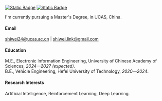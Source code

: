 

<!-- [![senli1073](https://img.shields.io/badge/senli1073-github-blue?logo=github)](https://github.com/senli1073) -->
<!-- 静态徽章 -->
[![Static Badge](https://img.shields.io/badge/shiwei-github-blue)](https://github.com/ShiWei-dev)   [![Static Badge](https://img.shields.io/badge/shiwei-csdn-blue)](https://blog.csdn.net/qq_42887833)

I'm currently pursuing a Master's Degree, in UCAS, China.

#### Email
shiwei24@ucas.ac.cn | shiwei.link@gmail.com

#### Education
M.E., Electronic Information Engineering, University of Chinese Academy of Sciences, *2024—2027 (expected)*.\
B.E., Vehicle Engineering, Hefei University of Technology, *2020—2024*.
<!-- 欧美：常用 Automotive Engineering。 -->

#### Research Interests
Artificial Intelligence, Reinforcement Learning, Deep Learning.

